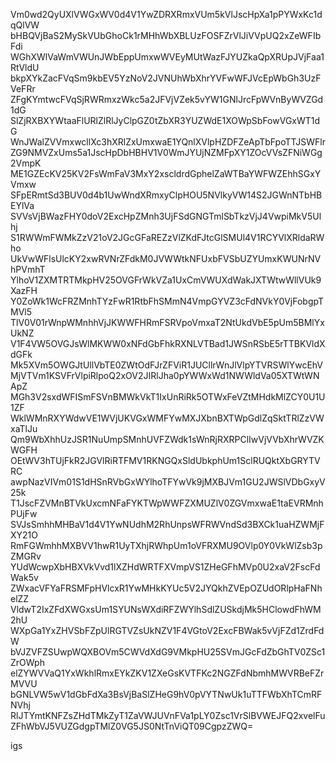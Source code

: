 Vm0wd2QyUXlVWGxWV0d4V1YwZDRXRmxVUm5kVlJscHpXa1pPYWxKc1dqQlVW
bHBQVjBaS2MySkVUbGhoCk1rMHhWbXBLUzFOSFZrVlJiVVpUQ2xZeWFIbFdi
WGhXWlVaWmVWUnJWbEppUmxwWVEyMUtWazFJYUZkaQpXRUpJVjFaa1RtVldU
bkpXYkZacFVqSm9kbEV5YzNoV2JVNUhWbXhrYVFwWFJVcEpWbGh3UzFVeFRr
ZFgKYmtwcFVqSjRWRmxzWkc5a2JFVjVZek5vYW1GNlJrcFpWVnByWVZGd1dG
SlZjRXBXYWtaaFlURlZlRlJyClpGZ0tZbXR3YUZWdE1XOWpSbFowVGxWT1dG
WnJWalZVVmxwcllXc3hXRlZxUmxwaE1YQnlXVlpHZDFZeApTbFpoTTJSWFlr
ZG9NMVZxUms5a1JscHpDbHBHV1V0WmJYUjNZMFpXY1ZOcVVsZFNiWGg2VmpK
ME1GZEcKV25KV2FsWmFaV3MxY2xscldrdGphelZaWTBaYWFWZEhhSGxYVmxw
SFpERmtSd3BUV0d4b1UwWndXRmxyClpHOU5NVlkyVW14S2JGWnNTbHBEYlVa
SVVsVjBWazFHY0doV2ExcHpZMnh3UjFSdGNGTmlSbTkzVjJ4VwpiMkV5Ulhj
S1RWWmFWMkZzV21oV2JGcGFaREZzVlZKdFJtcGlSMUl4V1RCYVlXRldaRWho
UkVwWFlsUlcKY2xwRVNrZFdkM0JVWWtkNFUxbFVSbUZYUmxKWUNrNVhPVmhT
YlhoV1ZXMTRTMkpHV25OVGFrWkVZa1UxCmVWUXdWakJXTWtwWllVUk9XazFH
Y0ZoWk1WcFRZMnhTYzFwR1RtbFhSMmN4VmpGYVZ3cFdNVkY0VjFobgpTMVl5
TlV0V01rWnpWMnhhVjJKWWFHRmFSRVpoVmxaT2NtUkdVbE5pUm5BMlYxUkNZ
V1F4VW5OVGJsWlMKWW0xNFdGbFhkRXNLVTBad1JWSnRSbE5rTTBKVldXdGFk
Mk5XVm5OWGJtUllVbTE0ZWtOdFJrZFViR1JUCllrWnJlVlpYTVRSWlYwcEhV
MjVTVm1KSVFrVlpiRlpoQ2xOV2JIRlJha0pYWWxWd1NWWldVa05XTWtWNApZ
MGh3V2sxdWFISmFSVnBMWkVkT1IxUnRiRk5OTWxFeVZtMHdkMlZCY0U1U1ZF
WklWMnRXYWdwVE1WVjUKVGxWMFYwMXJXbnBXTWpGdlZqSktTRlZzVWxaTlJu
Qm9WbXhhUzJSR1NuUmpSMnhUVFZWdk1sWnRjRXRPClIwVjVVbXhrWVZKWGFH
OEtWV3hTUjFkR2JGVlRiRTFMV1RKNGQxSldUbkphUm1SclRUQktXbGRYTVRC
awpNazVIVm01S1dHSnRVbGxWYlhoTFYwVk9jMXBJVm1GU2JWSlVDbGxyV25k
T1JscFZVMnBTVkUxcmNFaFYKTWpWWFZXMUZlV0ZGVmxwaE1taEVRMnhPUjFw
SVJsSmhhMHBaV1d4V1YwNUdhM2RhUnpsWFRWVndSd3BXCk1uaHZWMjFXY21O
RmFGWmhhMXBVV1hwR1UyTXhjRWhpUm1oVFRXMU9OVlp0Y0VkWlZsb3pZMGRv
YUdWcwpXbHBXVkVvd1lXZHdWRTFXVmpVS1ZHeGFhMVp0U2xaV2FscFdWak5v
ZWxacVFYaFRSMFpHVlcxR1YwMHkKYUc5V2JYQkhZVEpOZUdORlpHaFNhelZZ
VldwT2IxZFdXWGxsUm1SYUNsWXdiRFZWYlhSdlZUSkdjMk5HClowdFhWM2hU
WXpGa1YxZHVSbFZpUlRGTVZsUkNZV1F4VGtoV2ExcFBWak5vVjFZd1ZrdFdW
bVJZVFZSUwpWQXBOVm5CWVdXdG9VMkpHU25SVmJGcFdZbGhTV0ZSc1ZrOWph
elZYWVVaQ1YxWkhlRmxEYkZKV1ZXeGsKVTFKc2NGZFdNbmhMWVRBeFZrMVVU
bGNLVW5wV1dGbFdXa3BsVjBaSlZHeG9hV0pVYTNwUk1uTTFWbXhTCmRFNVhj
RlJTYmtKNFZsZHdTMkZyT1ZaVWJUVnFVa1pLY0Zsc1VrSlBVWEJFQ2xvelFu
ZFhWbVJ5VUZGdgpTMlZ0VG5JS0NtTnViQT09CgpzZWQ=

igs